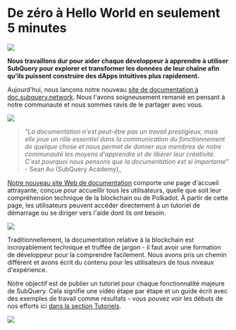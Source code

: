 # De zéro à Hello World en seulement 5 minutes

![](https://miro.medium.com/max/1400/1*g51P_PPoseNqEfCBgvpXXA.png)

**Nous travaillons dur pour aider chaque développeur à apprendre à utiliser SubQuery pour explorer et transformer les données de leur chaîne afin qu'ils puissent construire des dApps intuitives plus rapidement.**

Aujourd'hui, nous lançons notre nouveau [site de documentation à doc.subquery.network](https://doc.subquery.network/). Nous l'avons soigneusement remanié en pensant à notre communauté et nous sommes ravis de le partager avec vous.

![](https://miro.medium.com/max/1200/1*snyFSjyQ9q116bmIcaVfsQ.gif)

> _"La documentation n'est peut-être pas un travail prestigieux, mais elle joue un rôle essentiel dans la communication du fonctionnement de quelque chose et nous permet de donner aux membres de notre communauté les moyens d'apprendre et de libérer leur créativité. C'est pourquoi nous pensons que la documentation est si importante_" - Sean Au (SubQuery Academy)\_

[Notre nouveau site Web de documentation](https://doc.subquery.network/) comporte une page d'accueil attrayante, conçue pour accueillir tous les utilisateurs, quelle que soit leur compréhension technique de la blockchain ou de Polkadot. À partir de cette page, les utilisateurs peuvent accéder directement à un tutoriel de démarrage ou se diriger vers l'aide dont ils ont besoin.


![](https://miro.medium.com/max/1400/1*obZau98aya3Ohtc43DAuEw.png)

Traditionnellement, la documentation relative à la blockchain est incroyablement technique et truffée de jargon - il faut avoir une formation de développeur pour la comprendre facilement. Nous avons pris un chemin différent et avons écrit du contenu pour les utilisateurs de tous niveaux d'expérience.

Notre objectif est de publier un tutoriel pour chaque fonctionnalité majeure de SubQuery. Cela signifie une vidéo étape par étape et un guide écrit avec des exemples de travail comme résultats - vous pouvez voir les débuts de nos efforts ici [dans la section Tutoriels](https://doc.subquery.network/tutorials_examples/howto.html).

![](https://miro.medium.com/max/1200/1*nxy4aDTaQ0EMGudm0QW09g.gif)